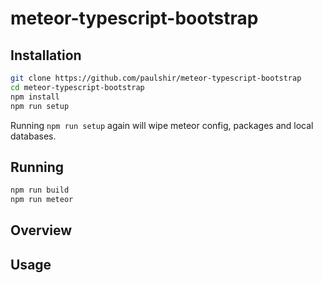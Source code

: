 # meteor-typescript-bootstrap #

## Installation ##
```bash
git clone https://github.com/paulshir/meteor-typescript-bootstrap
cd meteor-typescript-bootstrap
npm install
npm run setup
```

Running `npm run setup` again will wipe meteor config, packages and local databases.

## Running ##
```bash
npm run build
npm run meteor
```

## Overview ##

## Usage ##